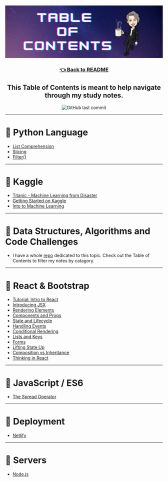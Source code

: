 ![table of contents img](./assets/tableofcontents.png)

<h3 align="center"><a href="./README.md">👈 Back to README</a><h3>

<h2 align="center"> This Table of Contents is meant to help navigate through my study notes.</h2>

<p align="center">
<img alt="GitHub last commit" src="https://img.shields.io/github/last-commit/HexxKing/study_notes?color=blueviolet&style=for-the-badge">
</p>

---

# 🌟 Python Language 
  - [List Comprehension](./python/list_comprehension.md)
  - [Slicing](./python/slicing.md)
  - [Filter()](./python/filter.md)

---

# 🌟 Kaggle
  - [Titanic - Machine Learning from Disaster](./kaggle/titanic.ipynb)
  - [Getting Started on Kaggle](./kaggle/getting_started_kaggle.md)
  - [Into to Machine Learning](./kaggle/intro_to_machine_learning.md)


---

# 🌟 Data Structures, Algorithms and Code Challenges
  - I have a whole [repo](https://github.com/HexxKing/data_structures_and_algorithms) dedicated to this topic. Check out the Table of Contents to filter my notes by catagory.

---

# 🌟 React & Bootstrap
  - [Tutorial: Intro to React](./react/tutorial_intro.md)
  - [Introducing JSX](./react/intro_jsx.md)
  - [Rendering Elements](./react/rendering_elements.md)
  - [Components and Props](./react/components_and_props.md)
  - [State and Lifecycle](./react/state_and_lifecycle.md)
  - [Handling Events](./react/handling_events.md)
  - [Conditional Rendering](./react/conditional_rendering.md)
  - [Lists and Keys](./react/lists_and_keys.md)
  - [Forms](./react/forms.md)
  - [Lifting State Up](./react/lifting_state_up.md)
  - [Composition vs Inheritance](./react/composition_vs_inheritance.md)
  - [Thinking in React](./react/thinking_in_react.md)

---

# 🌟 JavaScript / ES6
  - [The Spread Operator](./javascript/the_spread_operator.md)

---

# 🌟 Deployment
  - [Netlify](./deployment/netlify.md)

---

# 🌟 Servers
  - [Node.js](./servers/nodejs.md)








